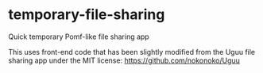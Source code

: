 # temporary-file-sharing
Quick temporary Pomf-like file sharing app

This uses front-end code that has been slightly modified from the Uguu file sharing app under the MIT license: https://github.com/nokonoko/Uguu
